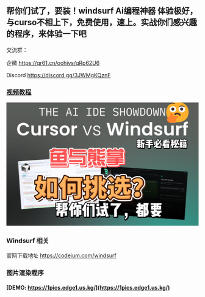 ## 帮你们试了，要装！windsurf Ai编程神器 体验极好，与curso不相上下，免费使用，速上。实战你们感兴趣的程序，来体验一下吧

交流群：

企微  https://qr61.cn/oohivs/qRp62U6

Discord https://discord.gg/3JWMgKQznF

### [视频教程](https://www.bilibili.com/video/BV1B3U7YuEcZ/)

![img](../assets/others/15.jpg)

### Windsurf 相关
官网下载地址 https://codeium.com/windsurf

### 图片渲染程序

#### [DEMO: https://1pics.edge1.us.kg/](https://1pics.edge1.us.kg/)

